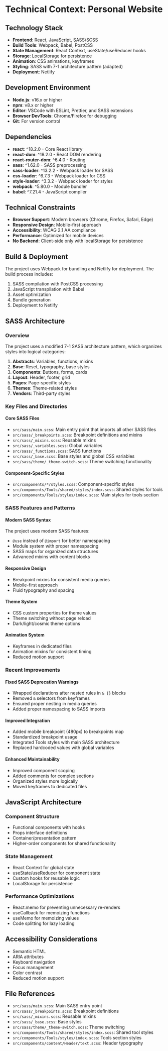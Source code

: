 # Technical Context: Personal Website

## Technology Stack
- **Frontend**: React, JavaScript, SASS/SCSS
- **Build Tools**: Webpack, Babel, PostCSS
- **State Management**: React Context, useState/useReducer hooks
- **Storage**: LocalStorage for persistence
- **Animation**: CSS animations, keyframes
- **Styling**: SASS with 7-1 architecture pattern (adapted)
- **Deployment**: Netlify

## Development Environment
- **Node.js**: v16.x or higher
- **npm**: v8.x or higher
- **Editor**: VSCode with ESLint, Prettier, and SASS extensions
- **Browser DevTools**: Chrome/Firefox for debugging
- **Git**: For version control

## Dependencies
- **react**: ^18.2.0 - Core React library
- **react-dom**: ^18.2.0 - React DOM rendering
- **react-router-dom**: ^6.4.0 - Routing
- **sass**: ^1.62.0 - SASS preprocessing
- **sass-loader**: ^13.2.2 - Webpack loader for SASS
- **css-loader**: ^6.7.3 - Webpack loader for CSS
- **style-loader**: ^3.3.2 - Webpack loader for styles
- **webpack**: ^5.80.0 - Module bundler
- **babel**: ^7.21.4 - JavaScript compiler

## Technical Constraints
- **Browser Support**: Modern browsers (Chrome, Firefox, Safari, Edge)
- **Responsive Design**: Mobile-first approach
- **Accessibility**: WCAG 2.1 AA compliance
- **Performance**: Optimized for mobile devices
- **No Backend**: Client-side only with localStorage for persistence

## Build & Deployment
The project uses Webpack for bundling and Netlify for deployment. The build process includes:
1. SASS compilation with PostCSS processing
2. JavaScript transpilation with Babel
3. Asset optimization
4. Bundle generation
5. Deployment to Netlify

## SASS Architecture

### Overview
The project uses a modified 7-1 SASS architecture pattern, which organizes styles into logical categories:

1. **Abstracts**: Variables, functions, mixins
2. **Base**: Reset, typography, base styles
3. **Components**: Buttons, forms, cards
4. **Layout**: Header, footer, grid
5. **Pages**: Page-specific styles
6. **Themes**: Theme-related styles
7. **Vendors**: Third-party styles

### Key Files and Directories

#### Core SASS Files
- `src/sass/main.scss`: Main entry point that imports all other SASS files
- `src/sass/_breakpoints.scss`: Breakpoint definitions and mixins
- `src/sass/_mixins.scss`: Reusable mixins
- `src/sass/_variables.scss`: Global variables
- `src/sass/_functions.scss`: SASS functions
- `src/sass/_base.scss`: Base styles and global CSS variables
- `src/sass/theme/_theme-switch.scss`: Theme switching functionality

#### Component-Specific Styles
- `src/components/*/styles.scss`: Component-specific styles
- `src/components/Tools/shared/styles/index.scss`: Shared styles for tools
- `src/components/Tools/styles/index.scss`: Main styles for tools section

### SASS Features and Patterns

#### Modern SASS Syntax
The project uses modern SASS features:
- `@use` instead of `@import` for better namespacing
- Module system with proper namespacing
- SASS maps for organized data structures
- Advanced mixins with content blocks

#### Responsive Design
- Breakpoint mixins for consistent media queries
- Mobile-first approach
- Fluid typography and spacing

#### Theme System
- CSS custom properties for theme values
- Theme switching without page reload
- Dark/light/cosmic theme options

#### Animation System
- Keyframes in dedicated files
- Animation mixins for consistent timing
- Reduced motion support

### Recent Improvements

#### Fixed SASS Deprecation Warnings
- Wrapped declarations after nested rules in `& {}` blocks
- Removed `&` selectors from keyframes
- Ensured proper nesting in media queries
- Added proper namespacing to SASS imports

#### Improved Integration
- Added mobile breakpoint (480px) to breakpoints map
- Standardized breakpoint usage
- Integrated Tools styles with main SASS architecture
- Replaced hardcoded values with global variables

#### Enhanced Maintainability
- Improved component scoping
- Added comments for complex sections
- Organized styles more logically
- Moved keyframes to dedicated files

## JavaScript Architecture

### Component Structure
- Functional components with hooks
- Props interface definitions
- Container/presentation pattern
- Higher-order components for shared functionality

### State Management
- React Context for global state
- useState/useReducer for component state
- Custom hooks for reusable logic
- LocalStorage for persistence

### Performance Optimizations
- React.memo for preventing unnecessary re-renders
- useCallback for memoizing functions
- useMemo for memoizing values
- Code splitting for lazy loading

## Accessibility Considerations
- Semantic HTML
- ARIA attributes
- Keyboard navigation
- Focus management
- Color contrast
- Reduced motion support

## File References
- `src/sass/main.scss`: Main SASS entry point
- `src/sass/_breakpoints.scss`: Breakpoint definitions
- `src/sass/_mixins.scss`: Reusable mixins
- `src/sass/_base.scss`: Base styles
- `src/sass/theme/_theme-switch.scss`: Theme switching
- `src/components/Tools/shared/styles/index.scss`: Shared tool styles
- `src/components/Tools/styles/index.scss`: Tools section styles
- `src/components/content/Header/text.scss`: Header typography

